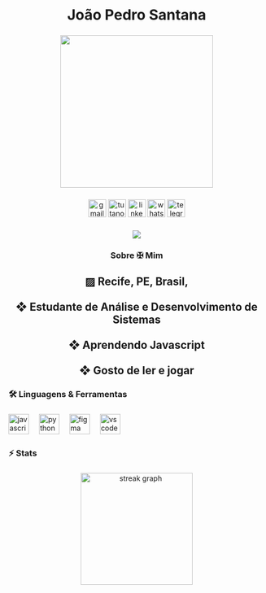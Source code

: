 <h1 align="center">João Pedro Santana</h1>

###

<div align="center">
  <img height="300" src="https://user-images.githubusercontent.com/74038190/225813708-98b745f2-7d22-48cf-9150-083f1b00d6c9.gif"  />
</div>

###

<div align="center">
  <img src="https://img.shields.io/static/v1?message=Gmail&logo=gmail&label=&color=D14836&logoColor=white&labelColor=&style=for-the-badge" height="35" alt="gmail logo"  />
  <img src="https://img.shields.io/static/v1?message=Tutanota&logo=tutanota&label=&color=840010&logoColor=white&labelColor=&style=for-the-badge" height="35" alt="tutanota logo"  />
  <img src="https://img.shields.io/static/v1?message=LinkedIn&logo=linkedin&label=&color=0077B5&logoColor=white&labelColor=&style=for-the-badge" height="35" alt="linkedin logo"  />
  <img src="https://img.shields.io/static/v1?message=Whatsapp&logo=whatsapp&label=&color=25D366&logoColor=white&labelColor=&style=for-the-badge" height="35" alt="whatsapp logo"  />
  <img src="https://img.shields.io/static/v1?message=Telegram&logo=telegram&label=&color=2CA5E0&logoColor=white&labelColor=&style=for-the-badge" height="35" alt="telegram logo"  />
</div>

###

<div align="center">
  <img src="https://visitor-badge.laobi.icu/badge?page_id=JoaoSant7.JoaoSant7&left_color=darkgoldenrod&right_color=black&left_text=Visitanes"  />
</div>

###

<h3 align="center">Sobre ✠ Mim</h2>

###

<h2 align="center">▨ Recife, PE, Brasil,<br><br>❖ Estudante de Análise e Desenvolvimento de Sistemas<br><br>❖ Aprendendo Javascript<br><br>❖ Gosto de ler e jogar</h2>

###

<h3 align="left">🛠 Linguagens & Ferramentas</h3>

###

<div align="left">
  <img src="https://cdn.jsdelivr.net/gh/devicons/devicon/icons/javascript/javascript-original.svg" height="40" alt="javascript logo"  />
  <img width="12" />
  <img src="https://cdn.jsdelivr.net/gh/devicons/devicon/icons/python/python-original.svg" height="40" alt="python logo"  />
  <img width="12" />
  <img src="https://cdn.jsdelivr.net/gh/devicons/devicon/icons/figma/figma-original.svg" height="40" alt="figma logo"  />
  <img width="12" />
  <img src="https://cdn.jsdelivr.net/gh/devicons/devicon/icons/vscode/vscode-original.svg" height="40" alt="vscode logo"  />
</div>

###

<h3 align="left">⚡   Stats</h3>

###

<div align="center">
  <img src="https://streak-stats.demolab.com?user=JoaoSant7&locale=en&mode=daily&theme=codeSTACKr&hide_border=false&border_radius=4&order=3" height="220" alt="streak graph"  />
</div>

###
